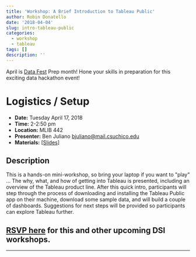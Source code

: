 ```yaml
---
title: 'Workshop: A Brief Introduction to Tableau Public'
author: Robin Donatello
date: '2018-04-04'
slug: intro-tableau-public
categories:
  - workshop
  - tableau
tags: []
description: ''
---
```



April is [Data Fest](https://csucdsi.github.io/datafest/) Prep month! Hone your skills in preparation for this exciting data hackathon event!

# Logistics / Setup

* **Date:** Tuesday April 17, 2018
* **Time:** 2-2:50 pm
* **Location:** MLIB 442
* **Presenter:** Ben Juliano bjuliano@mail.csuchico.edu
* **Materials:** [[Slides]](/event/materials/2018-04-17-Intro_Tableau_Public.pdf)

## Description

This is a hands-on mini-workshop, so bring your laptop if you want to "play" ... The why, what, and how of getting into Tableau is presented, including an overview of the Tableau product line. After this quick intro, participants will step through the process of downloading and installing the Tableau Public app on their machine, download some sample data, and will build a couple of dashboards. Suggestions for next steps will be provided so participants can explore Tableau further.

## [RSVP here](https://goo.gl/forms/mMUf1QRezqAY0ID03) for this and other upcoming DSI workshops. 

----